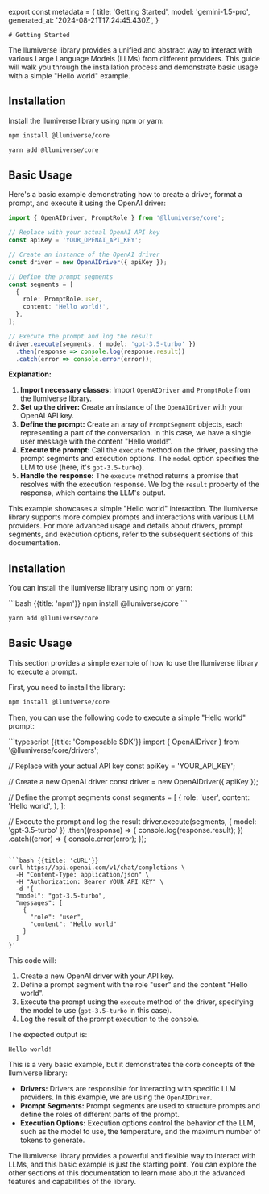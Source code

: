 export const metadata = {
    title: 'Getting Started',
    model: 'gemini-1.5-pro',
    generated_at: '2024-08-21T17:24:45.430Z',
    }
    


    # Getting Started

The llumiverse library provides a unified and abstract way to interact with various Large Language Models (LLMs) from different providers. This guide will walk you through the installation process and demonstrate basic usage with a simple "Hello world" example.

## Installation

Install the llumiverse library using npm or yarn:

<CodeGroup>

```bash {{title: 'npm'}}
npm install @llumiverse/core
```

```bash {{title: 'yarn'}}
yarn add @llumiverse/core
```

</CodeGroup>

## Basic Usage

Here's a basic example demonstrating how to create a driver, format a prompt, and execute it using the OpenAI driver:

```typescript
import { OpenAIDriver, PromptRole } from '@llumiverse/core';

// Replace with your actual OpenAI API key
const apiKey = 'YOUR_OPENAI_API_KEY';

// Create an instance of the OpenAI driver
const driver = new OpenAIDriver({ apiKey });

// Define the prompt segments
const segments = [
  {
    role: PromptRole.user,
    content: 'Hello world!',
  },
];

// Execute the prompt and log the result
driver.execute(segments, { model: 'gpt-3.5-turbo' })
  .then(response => console.log(response.result))
  .catch(error => console.error(error));
```

**Explanation:**

1. **Import necessary classes:** Import `OpenAIDriver` and `PromptRole` from the llumiverse library.
2. **Set up the driver:** Create an instance of the `OpenAIDriver` with your OpenAI API key.
3. **Define the prompt:** Create an array of `PromptSegment` objects, each representing a part of the conversation. In this case, we have a single user message with the content "Hello world!".
4. **Execute the prompt:** Call the `execute` method on the driver, passing the prompt segments and execution options. The `model` option specifies the LLM to use (here, it's `gpt-3.5-turbo`).
5. **Handle the response:** The `execute` method returns a promise that resolves with the execution response. We log the `result` property of the response, which contains the LLM's output.

This example showcases a simple "Hello world" interaction. The llumiverse library supports more complex prompts and interactions with various LLM providers. For more advanced usage and details about drivers, prompt segments, and execution options, refer to the subsequent sections of this documentation.


## Installation

You can install the llumiverse library using npm or yarn:

<CodeGroup>
```bash {{title: 'npm'}}
npm install @llumiverse/core
```

```bash {{title: 'yarn'}}
yarn add @llumiverse/core
```
</CodeGroup>




## Basic Usage

This section provides a simple example of how to use the llumiverse library to execute a prompt.

First, you need to install the library:

```bash
npm install @llumiverse/core
```

Then, you can use the following code to execute a simple "Hello world" prompt:

<CodeGroup>
```typescript {{title: 'Composable SDK'}}
import { OpenAIDriver } from '@llumiverse/core/drivers';

// Replace with your actual API key
const apiKey = 'YOUR_API_KEY';

// Create a new OpenAI driver
const driver = new OpenAIDriver({ apiKey });

// Define the prompt segments
const segments = [
  {
    role: 'user',
    content: 'Hello world',
  },
];

// Execute the prompt and log the result
driver.execute(segments, { model: 'gpt-3.5-turbo' })
  .then((response) => {
    console.log(response.result);
  })
  .catch((error) => {
    console.error(error);
  });
```

```bash {{title: 'cURL'}}
curl https://api.openai.com/v1/chat/completions \
  -H "Content-Type: application/json" \
  -H "Authorization: Bearer YOUR_API_KEY" \
  -d '{
  "model": "gpt-3.5-turbo",
  "messages": [
    {
      "role": "user",
      "content": "Hello world"
    }
  ]
}'
```
</CodeGroup>

This code will:

1. Create a new OpenAI driver with your API key.
2. Define a prompt segment with the role "user" and the content "Hello world".
3. Execute the prompt using the `execute` method of the driver, specifying the model to use (`gpt-3.5-turbo` in this case).
4. Log the result of the prompt execution to the console.

The expected output is:

```
Hello world!
```

This is a very basic example, but it demonstrates the core concepts of the llumiverse library:

* **Drivers:** Drivers are responsible for interacting with specific LLM providers. In this example, we are using the `OpenAIDriver`.
* **Prompt Segments:** Prompt segments are used to structure prompts and define the roles of different parts of the prompt.
* **Execution Options:** Execution options control the behavior of the LLM, such as the model to use, the temperature, and the maximum number of tokens to generate.

The llumiverse library provides a powerful and flexible way to interact with LLMs, and this basic example is just the starting point. You can explore the other sections of this documentation to learn more about the advanced features and capabilities of the library.


